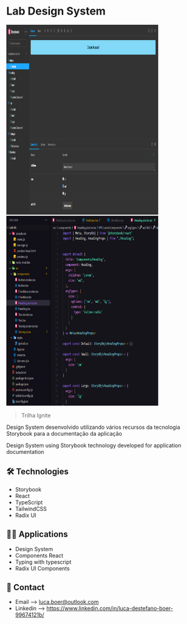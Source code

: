 # Lab Design System

<span align="center">
    <img width="400" height="500" src="./github/preview1.png">
    <img width="400" height="500" src="./github/preview2.png">
</span>
    
</p>

> Trilha Ignite

Design System desenvolvido utilizando vários recursos da tecnologia Storybook para a documentação da aplicação

Design System using Storybook technology developed for application documentation

## 🛠 Technologies

- Storybook
- React
- TypeScript
- TailwindCSS
- Radix UI

## 🧑‍💻 Applications

- Design System
- Components React
- Typing with typescript
- Radix UI Components 

## 💛 Contact

- Email --> luca.boer@outlook.com
- Linkedin --> https://www.linkedin.com/in/luca-destefano-boer-99674121b/
